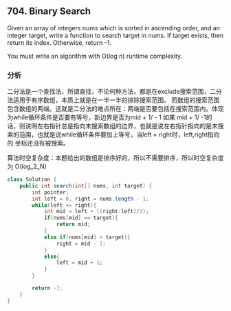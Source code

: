## 704. Binary Search
Given an array of integers nums which is sorted in ascending order, and an integer target, write a function to search target in nums. 
If target exists, then return its index. Otherwise, return -1.

You must write an algorithm with O(log n) runtime complexity.


### 分析
二分法是一个查找法，所谓查找，不论何种方法，都是在exclude搜索范围，二分法适用于有序数组，本质上就是在一半一半的排除搜索范围。
而数组的搜索范围包含数组的两端。这就是二分法的难点所在：两端是否要包括在搜索范围内。体现为while循环条件是否要有等号，新边界是否为mid + 1/ - 1
如果 mid + 1/ -1的话，则说明左右指针总是指向未搜索数组的边界，也就是说左右指针指向的是未搜索的范围，也就是说while循环条件要加上等号，当left = right时，left,right指向的
坐标还没有被搜索。

算法时空复杂度：本题给出的数组是排序好的，所以不需要排序，所以时空复杂度为 O(log_2_N)

```java
class Solution {
    public int search(int[] nums, int target) {
        int pointer;
        int left = 0, right = nums.length - 1;
        while(left <= right){
            int mid = left + ((right-left)/2);
            if(nums[mid] == target){
                return mid;
            }
            else if(nums[mid] > target){
                right = mid - 1;
            }
            else{
                left = mid + 1;
            }
        }

        return -1;
    }
}
```
